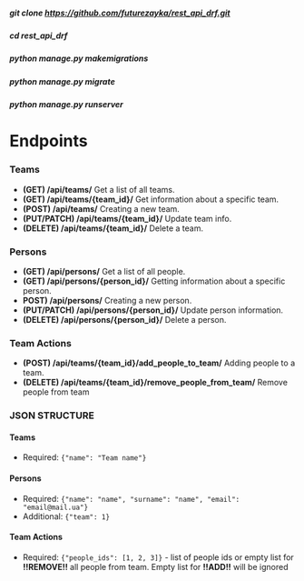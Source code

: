 ##### git clone https://github.com/futurezayka/rest_api_drf.git
##### cd rest_api_drf
##### python manage.py makemigrations
##### python manage.py migrate
##### python manage.py runserver


# **Endpoints**

### **Teams**

* **(GET) /api/teams/** Get a list of all teams.
* **(GET) /api/teams/{team_id}/** Get information about a specific team.
* **(POST) /api/teams/** Creating a new team.
* **(PUT/PATCH) /api/teams/{team_id}/** Update team info.
* **(DELETE) /api/teams/{team_id}/** Delete a team.

### **Persons**

* **(GET) /api/persons/** Get a list of all people.
* **(GET) /api/persons/{person_id}/** Getting information about a specific person.
* **POST) /api/persons/** Creating a new person.
* **(PUT/PATCH) /api/persons/{person_id}/** Update person information.
* **(DELETE) /api/persons/{person_id}/** Delete a person.

### **Team Actions**

* **(POST) /api/teams/{team_id}/add_people_to_team/** Adding people to a team.
* **(DELETE) /api/teams/{team_id}/remove_people_from_team/** Remove people from team

### **JSON STRUCTURE**
#### Teams
* Required: `{"name": "Team name"}`
#### Persons
* Required: `{"name": "name", "surname": "name", "email": "email@mail.ua"}`
* Additional: `{"team": 1}`
#### Team Actions
* Required: `{"people_ids": [1, 2, 3]}` - list of people ids or empty list for **!!REMOVE!!** all people from team. Empty list for **!!ADD!!** will be ignored
